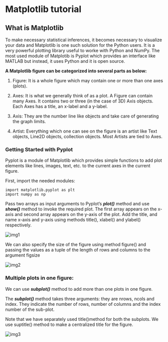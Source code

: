 # Matplotlib tutorial

## What is Matplotlib

To make necessary statistical inferences, it becomes necessary to visualize your data and Matplotlib is one such solution for the Python users. It is a very powerful plotting library useful to worke with Python and NumPy. The most used module of Matplotib is Pyplot which provides an interface like MATLAB but instead, it uses Python and it is open source.

**A Matplotlib figure can be categorized into several parts as below:**

1. Figure: It is a whole figure which may contain one or more than one axes (plots).
   
2. Axes: It is what we generally think of as a plot. A Figure can contain many Axes. It contains two or three (in the case of 3D) Axis objects. Each Axes has a title, an x-label and a y-label.
   
3. Axis: They are the number line like objects and take care of generating the graph limits.
   
4. Artist: Everything which one can see on the figure is an artist like Text objects, Line2D objects, collection objects. Most Artists are tied to Axes.

### Getting Started with Pyplot

Pyplot is a module of Matplotlib which provides simple functions to add plot elements like lines, images, text, etc. to the current axes in the current figure.

First, import the needed modules:

    import matplotlib.pyplot as plt
    import numpy as np

Pass two arrays as input arguments to Pyplot’s ***plot()*** method and use ***show()*** method to invoke the required plot. The first array appears on the x-axis and second array appears on the y-axis of the plot. Add the title, and name x-axis and y-axis using methods title(), xlabel() and ylabel() respectively.

![img1](https://miro.medium.com/max/626/1*XbNYjr007ZL7SbeHR5TqdA.png)

We can also specify the size of the figure using method figure() and passing the values as a tuple of the length of rows and columns to the argument figsize

![img2](https://miro.medium.com/max/875/1*bbPk595g10y4TU4X2EMGlQ.png)


### Multiple plots in one figure:

We can use ***subplot()*** method to add more than one plots in one figure. 

The ***subplot()*** method takes three arguments: they are nrows, ncols and index. They indicate the number of rows, number of columns and the index number of the sub-plot. 

Note that we have separately used title()method for both the subplots. We use suptitle() method to make a centralized title for the figure.

![img3](https://miro.medium.com/max/629/1*u5mnI1V7noE4mxZvdFjxLg.png)

